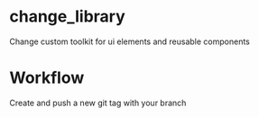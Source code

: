 # change_library

Change custom toolkit for ui elements and reusable components

# Workflow
Create and push a new git tag with your branch

#